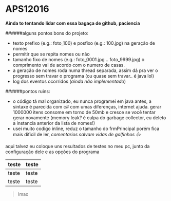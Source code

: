 # APS12016

**Ainda to tentando lidar com essa bagaça de github, paciencia**

######alguns pontos bons do projeto:

- texto prefixo (e.g.: foto_100) e posfixo  (e.g.: 100.jpg) na geração de nomes
- permitir que se repita nomes ou não
- tamanho fixo de nomes (e.g.: foto_0001.jpg .. foto_9999.jpg) o comprimento vai de acordo com o numero de casas.
- a geração de nomes roda numa thread separada, assim dá pra ver o progresso sem travar o programa (ou quase sem travar.. é java lol)
- log dos eventos ocorridos (*ainda não implementado*)


######pontos ruins:

- o código tá mal organizado, eu nunca programei em java antes, a sintaxe é parecida com c# com umas diferenças, internet ajuda.
gerar 1000000 itens consome em torno de 50mb e cresce se você tentar gerar novamente (memory leak? é culpa do garbage collector, eu deleto a instancia anterior da lista de nomes!)
- usei muito codigo inline, reduz o tamanho do frmPrincipal porém fica mais dificil de ler, *comentarios salvam vidas de golfinhos :+1:*

aqui talvez eu coloque uns resultados de testes no meu pc, junto da configuração dele e as opções do programa

| teste  | teste |
| ---- | ---- |
| teste  | teste  |
| teste  | teste  |

> lmao
